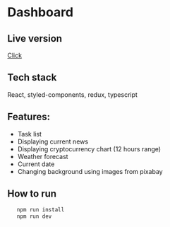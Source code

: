 # Dashboard

## Live version

[Click](https://dashboard-topaz-tau-65.vercel.app/)

## Tech stack
React, styled-components, redux, typescript

## Features:

- Task list
- Displaying current news 
- Displaying cryptocurrency chart (12 hours range)
- Weather forecast
- Current date
- Changing background using images from pixabay 

## How to run

```sh
   npm run install
   npm run dev
```
